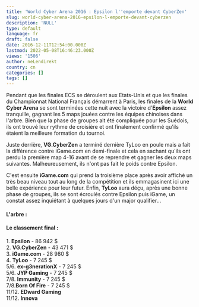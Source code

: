 ```yaml
---
title: 'World Cyber Arena 2016 : Epsilon l''emporte devant CyberZen'
slug: world-cyber-arena-2016-epsilon-l-emporte-devant-cyberzen
description: 'NULL'
type: default
language: fr
draft: false
date: 2016-12-11T12:54:00.000Z
lastmod: 2022-05-08T16:46:23.000Z
views: '1506'
author: neLendirekt
country: cn
categories: []
tags: []
---
```

Pendant que les finales ECS se déroulent aux Etats-Unis et que les finales du Championnat National Français démarrent à Paris, les finales de la **World Cyber Arena** se sont terminées cette nuit avec la victoire d'**Epsilon** assez tranquille, gagnant les 5 maps jouées contre les équipes chinoises dans l'arbre. Bien que la phase de groupes ait été compliquée pour les Suédois, ils ont trouvé leur rythme de croisière et ont finalement confirmé qu'ils étaient la meilleure formation du tournoi.

Juste derrière, **VG.CyberZen** a terminé dernière TyLoo en poule mais a fait la différence contre iGame.com en demi-finale et cela en sachant qu'ils ont perdu la première map 4-16 avant de se reprendre et gagner les deux maps suivantes. Malheureusement, ils n'ont pas fait le poids contre Epsilon.

C'est ensuite **iGame.com** qui prend la troisième place après avoir affiché un très beau niveau tout au long de la compétition et ils emmagasinent ici une belle expérience pour leur futur. Enfin, **TyLoo** aura déçu, après une bonne phase de groupes, ils se sont écroulés contre Epsilon puis iGame, un constat assez inquiétant à quelques jours d'un major qualifier...

#### **L'arbre :**

#### Le classement final :

1\. **Epsilon** \- 86 942 $  
2\. **VG.CyberZen** \- 43 471 $  
3\. **iGame.com** \- 28 980 $  
4\. **TyLoo** \- 7 245 $  
5/6\. **ex-g3nerationX** \- 7 245 $  
5/6\. **JYP Gaming** \- 7 245 $  
7/8\. **Immunity** \- 7 245 $  
7/8.**Born Of Fire** \- 7 245 $  
11/12\. **EDward Gaming**  
11/12\. **Innova**
